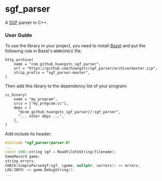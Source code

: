 # sgf_parser
A [SGF](https://senseis.xmp.net/?SmartGameFormat) parser in C++.

### User Guide

To use the library in your project, you need to install [Bazel](https://bazel.build/) and put the following rule in Bazel's `WORKSPACE` file.
```
http_archive(
    name = "com_github_huangstc_sgf_parser",
    url = "https://github.com/huangstc/sgf_parser/archive/master.zip",
    strip_prefix = "sgf_parser-master",
)
```

Then add this library to the dependency list of your program:
```
cc_binary(
    name = "my_program",
    srcs = ["my_program.cc"],
    deps = [
      "@com_github_huangstc_sgf_parser//:sgf_parser",
      "... other deps ...",
    ],
)
```

Add include its header:
```cc
#include "sgf_parser/parser.h"
...
const std::string sgf = ReadFileToString(filename);
GameRecord game;
string errors;
CHECK(SimpleParseSgf(sgf, &game, nullptr, &errors)) << errors;
LOG(INFO) << game.DebugString();
...    
```
